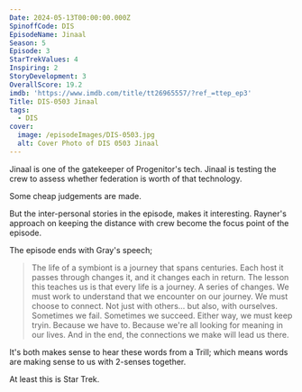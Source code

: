 ```yaml
---
Date: 2024-05-13T00:00:00.000Z
SpinoffCode: DIS
EpisodeName: Jinaal
Season: 5
Episode: 3
StarTrekValues: 4
Inspiring: 2
StoryDevelopment: 3
OverallScore: 19.2
imdb: 'https://www.imdb.com/title/tt26965557/?ref_=ttep_ep3'
Title: DIS-0503 Jinaal
tags:
  - DIS
cover:
  image: /episodeImages/DIS-0503.jpg
  alt: Cover Photo of DIS 0503 Jinaal
---
```


Jinaal is one of the gatekeeper of Progenitor's tech. Jinaal is testing the crew to assess whether federation is worth of that technology.

Some cheap judgements are made.

But the inter-personal stories in the episode, makes it interesting. Rayner's approach on keeping the distance with crew become the focus point of the episode.

The episode ends with Gray's speech;

> The life of a symbiont is a journey that spans centuries. Each host it passes through changes it, and it changes each in return. The lesson this teaches us is that every life is a journey. A series of changes. We must work to understand that we encounter on our journey. We must choose to connect. Not just with others... but also, with ourselves. Sometimes we fail. Sometimes we succeed. Either way, we must keep tryin. Because we have to. Because we're all looking for meaning in our lives. And in the end, the connections we make will lead us there.

It's both makes sense to hear these words from a Trill; which means words are making sense to us with 2-senses together.

At least this is Star Trek.
